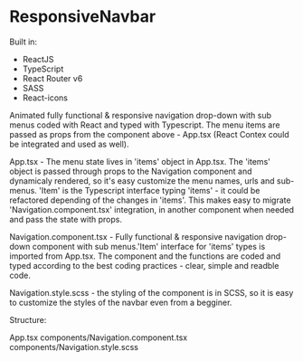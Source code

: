 # ResponsiveNavbar

Built in:

- ReactJS
- TypeScript
- React Router v6
- SASS
- React-icons

Animated fully functional & responsive navigation drop-down with sub menus coded with React and typed with Typescript. The menu items are passed as props from the component above - App.tsx (React Contex could be integrated and used as well). 

App.tsx - The menu state lives in 'items' object in App.tsx. The 'items' object is passed through props to the Navigation component and dynamicaly rendered, so it's easy customize the menu names, urls and sub-menus. 'Item' is the Typescript interface typing 'items' - it could be refactored depending of the changes in 'items'. This makes easy to migrate 'Navigation.component.tsx' integration, in another component when needed and pass the state with props.

Navigation.component.tsx - Fully functional & responsive navigation drop-down component with sub menus.'Item' interface for 'items' types is imported from App.tsx. The component and the functions are coded and typed according to the best coding practices - clear, simple and readble code.

Navigation.style.scss - the styling of the component is in SCSS, so it is easy to customize the styles of the navbar even from a begginer.

Structure:

App.tsx
components/Navigation.component.tsx
components/Navigation.style.scss

